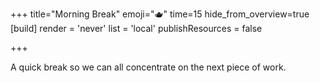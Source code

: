 +++
title="Morning Break"
emoji="🫖"
time=15
hide_from_overview=true
[build]
  render = 'never'
  list = 'local'
  publishResources = false

+++

A quick break so we can all concentrate on the next piece of work.
